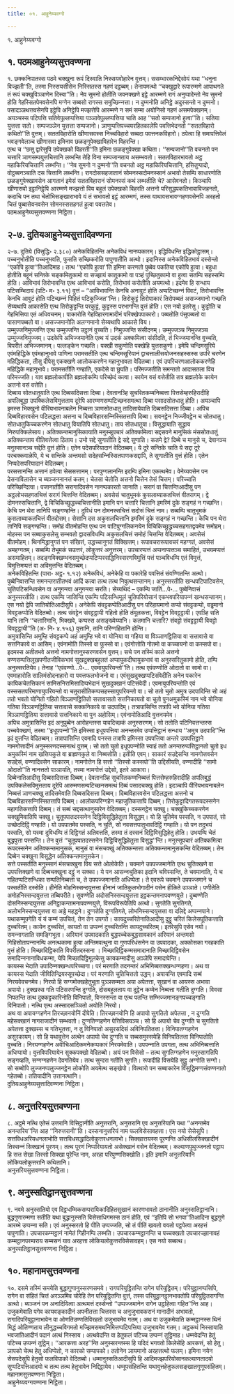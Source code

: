 ```yaml
---
title: ०१. आहुनेय्यवग्गो

---
```

१. आहुनेय्यवग्गो  


## १. पठमआहुनेय्यसुत्तवण्णना

१. छक्‍कनिपातस्स पठमे चक्खुना रूपं दिस्वाति निस्सयवोहारेन वुत्तम्। ससम्भारकनिद्देसोयं यथा ‘‘धनुना विज्झती’’ति, तस्मा निस्सयसीसेन निस्सितस्स गहणं दट्ठब्बम्। तेनायमत्थो ‘‘चक्खुद्वारे रूपारम्मणे आपाथगते तं रूपं चक्खुविञ्‍ञाणेन दिस्वा’’ति। नेव सुमनो होतीति जवनक्खणे इट्ठे आरम्मणे रागं अनुप्पादेन्तो नेव सुमनो होति गेहस्सितपेमवसेनपि मग्गेन सब्बसो रागस्स समुच्छिन्‍नत्ता। न दुम्मनोति अनिट्ठे अदुस्सन्तो न दुम्मनो। पसादञ्‍ञथत्तवसेनपि इट्ठेपि अनिट्ठेपि मज्झत्तेपि आरम्मणे न समं सम्मा अयोनिसो गहणं असमपेक्खनम्। अयञ्‍चस्स पटिपत्ति सतिवेपुल्‍लप्पत्तिया पञ्‍ञावेपुल्‍लप्पत्तिया चाति आह ‘‘सतो सम्पजानो हुत्वा’’ति। सतिया युत्तत्ता सतो। सम्पजञ्‍ञेन युत्तत्ता सम्पजानो। ञाणुप्पत्तिपच्‍चयरहितकालेपि पवत्तिभेदनतो ‘‘सततविहारो कथितो’’ति वुत्तम्। सततविहारोति खीणासवस्स निच्‍चविहारो सब्बदा पवत्तनकविहारो। ठपेत्वा हि समापत्तिवेलं भवङ्गवेलञ्‍च खीणासवा इमिनाव छळङ्गुपेक्खाविहारेन विहरन्ति।  
एत्थ च ‘‘छसु द्वारेसुपि उपेक्खको विहरती’’ति इमिना छळङ्गुपेक्खा कथिता। ‘‘सम्पजानो’’ति वचनतो पन चत्तारि ञाणसम्पयुत्तचित्तानि लब्भन्ति तेहि विना सम्पजानताय असम्भवतो। सततविहारभावतो अट्ठ महाकिरियचित्तानि लब्भन्ति। ‘‘नेव सुमनो न दुम्मनो’’ति वचनतो अट्ठ महाकिरियचित्तानि, हसितुप्पादो, वोट्ठब्बनञ्‍चाति दस चित्तानि लब्भन्ति। रागदोससहजातानं सोमनस्सदोमनस्सानं अभावो तेसम्पि साधारणोति छळङ्गुपेक्खावसेन आगतानं इमेसं सततविहारानं सोमनस्सं कथं लब्भतीति चे? आसेवनतो। किञ्‍चापि खीणासवो इट्ठानिट्ठेपि आरम्मणे मज्झत्तो विय बहुलं उपेक्खको विहरति अत्तनो परिसुद्धपकतिभावाविजहनतो, कदाचि पन तथा चेतोभिसङ्खाराभावे यं तं सभावतो इट्ठं आरम्मणं, तस्स याथावसभावग्गहणवसेनपि अरहतो चित्तं पुब्बासेवनवसेन सोमनस्ससहगतं हुत्वा पवत्ततेव।  
पठमआहुनेय्यसुत्तवण्णना निट्ठिता।  


## २-७. दुतियआहुनेय्यसुत्तादिवण्णना

२-७. दुतिये (विसुद्धि॰ २.३८०) अनेकविहितन्ति अनेकविधं नानप्पकारम्। इद्धिविधन्ति इद्धिकोट्ठासम्। पच्‍चनुभोतीति पच्‍चनुभवति, फुसति सच्छिकरोति पापुणातीति अत्थो। इदानिस्स अनेकविहितभावं दस्सेन्तो ‘‘एकोपि हुत्वा’’तिआदिमाह। तत्थ ‘‘एकोपि हुत्वा’’ति इमिना करणतो पुब्बेव पकतिया एकोपि हुत्वा। बहुधा होतीति बहूनं सन्तिके चङ्कमितुकामो वा सज्झायं कातुकामो वा पञ्हं पुच्छितुकामो वा हुत्वा सतम्पि सहस्सम्पि होति। आविभावं तिरोभावन्ति एत्थ आविभावं करोति, तिरोभावं करोतीति अयमत्थो। इदमेव हि सन्धाय पटिसम्भिदायं (पटि॰ म॰ ३.११) वुत्तं – ‘‘आविभावन्ति केनचि अनावुटं होति अप्पटिच्छन्‍नं विवटं, तिरोभावन्ति केनचि आवुटं होति पटिच्छन्‍नं पिहितं पटिकुज्‍जित’’न्ति। तिरोकुट्टं तिरोपाकारं तिरोपब्बतं असज्‍जमानो गच्छति सेय्यथापि आकासेति एत्थ तिरोकुट्टन्ति परकुट्टं, कुट्टस्स परभागन्ति वुत्तं होति। एस नयो इतरेसु। कुट्टोति च गेहभित्तिया एतं अधिवचनम्। पाकारोति गेहविहारगामादीनं परिक्खेपपाकारो। पब्बतोति पंसुपब्बतो वा पासाणपब्बतो वा। असज्‍जमानोति अलग्गमानो सेय्यथापि आकासे विय।  
उम्मुज्‍जनिमुज्‍जन्ति एत्थ उम्मुज्‍जन्ति उट्ठानं वुच्‍चति। निमुज्‍जन्ति संसीदनम्। उम्मुज्‍जञ्‍च निमुज्‍जञ्‍च उम्मुज्‍जनिमुज्‍जम्। उदकेपि अभिज्‍जमानेति एत्थ यं उदकं अक्‍कमित्वा संसीदति, तं भिज्‍जमानन्ति वुच्‍चति, विपरीतं अभिज्‍जमानम्। पल्‍लङ्केन गच्छति। पक्खी सकुणोति पक्खेहि युत्तसकुणो। इमेपि चन्दिमसूरिये एवंमहिद्धिके एवंमहानुभावे पाणिना परामसतीति एत्थ चन्दिमसूरियानं द्वाचत्तालीसयोजनसहस्सस्स उपरि चरणेन महिद्धिकता, तीसु दीपेसु एकक्खणे आलोककरणेन महानुभावता वेदितब्बा। एवं उपरिचरणआलोककरणेहि महिद्धिके महानुभावे। परामसतीति गण्हाति, एकदेसे वा छुपति। परिमज्‍जतीति समन्ततो आदासतला विय परिमज्‍जति। याव ब्रह्मलोकापीति ब्रह्मलोकम्पि परिच्छेदं कत्वा। कायेन वसं वत्तेतीति तत्र ब्रह्मलोके कायेन अत्तनो वसं वत्तेति।  
दिब्बाय सोतधातुयाति एत्थ दिब्बसदिसत्ता दिब्बा। देवतानञ्हि सुचरितकम्मनिब्बत्ता पित्तसेम्हरुहिरादीहि अपलिबुद्धा उपक्‍किलेसविमुत्तताय दूरेपि आरम्मणसम्पटिच्छनसमत्था दिब्बा पसादसोतधातु होति। अयञ्‍चापि इमस्स भिक्खुनो वीरियभावनाबलेन निब्बत्ता ञाणसोतधातु तादिसायेवाति दिब्बसदिसत्ता दिब्बा। अपिच दिब्बविहारवसेन पटिलद्धत्ता अत्तना च दिब्बविहारसन्‍निस्सितत्तापि दिब्बा। सवनट्ठेन निज्‍जीवट्ठेन च सोतधातु। सोतधातुकिच्‍चकरणेन सोतधातु वियातिपि सोतधातु। ताय सोतधातुया। विसुद्धायाति सुद्धाय निरुपक्‍किलेसाय। अतिक्‍कन्तमानुसिकायाति मनुस्सूपचारं अतिक्‍कमित्वा सद्दसवने मानुसिकं मंससोतधातुं अतिक्‍कन्ताय वीतिवत्तेत्वा ठिताय। उभो सद्दे सुणातीति द्वे सद्दे सुणाति। कतमे द्वे? दिब्बे च मानुसे च, देवानञ्‍च मनुस्सानञ्‍च सद्देति वुत्तं होति। एतेन पदेसपरियादानं वेदितब्बम्। ये दूरे सन्तिके चाति ये सद्दा दूरे परचक्‍कवाळेपि, ये च सन्तिके अन्तमसो सदेहसन्‍निस्सितपाणकसद्दापि, ते सुणातीति वुत्तं होति। एतेन निप्पदेसपरियादानं वेदितब्बम्।  
परसत्तानन्ति अत्तानं ठपेत्वा सेससत्तानम्। परपुग्गलानन्ति इदम्पि इमिना एकत्थमेव। वेनेय्यवसेन पन देसनाविलासेन च ब्यञ्‍जननानत्तं कतम्। चेतसा चेतोति अत्तनो चित्तेन तेसं चित्तम्। परिच्‍चाति परिच्छिन्दित्वा। पजानातीति सरागादिवसेन नानप्पकारतो जानाति। सरागं वा चित्तन्तिआदीसु पन अट्ठलोभसहगतचित्तं सरागं चित्तन्ति वेदितब्बम्। अवसेसं चातुभूमकं कुसलाब्याकतचित्तं वीतरागम्। द्वे दोमनस्सचित्तानि, द्वे विचिकिच्छुद्धच्‍चचित्तानीति इमानि पन चत्तारि चित्तानि इमस्मिं दुके सङ्गहं न गच्छन्ति। केचि पन थेरा तानिपि सङ्गण्हन्ति। दुविधं पन दोमनस्सचित्तं सदोसं चित्तं नाम। सब्बम्पि चातुभूमकं कुसलाब्याकतचित्तं वीतदोसम्। सेसानि दस अकुसलचित्तानि इमस्मिं दुके सङ्गहं न गच्छन्ति। केचि पन थेरा तानिपि सङ्गण्हन्ति। समोहं वीतमोहन्ति एत्थ पन पाटिपुग्गलिकनयेन विचिकिच्छुद्धच्‍चसहगतद्वयमेव समोहम्। मोहस्स पन सब्बाकुसलेसु सम्भवतो द्वादसविधम्पि अकुसलचित्तं समोहं चित्तन्ति वेदितब्बम्। अवसेसं वीतमोहम्। थिनमिद्धानुगतं पन संखित्तं, उद्धच्‍चानुगतं विक्खित्तम्। रूपावचरारूपावचरं महग्गतं, अवसेसं अमहग्गतम्। सब्बम्पि तेभूमकं सउत्तरं, लोकुत्तरं अनुत्तरम्। उपचारप्पत्तं अप्पनाप्पत्तञ्‍च समाहितं, उभयमप्पत्तं असमाहितम्। तदङ्गविक्खम्भनसमुच्छेदप्पटिप्पस्सद्धिनिस्सरणविमुत्तिं पत्तं पञ्‍चविधम्पि एतं विमुत्तं, विमुत्तिमप्पत्तं वा अविमुत्तन्ति वेदितब्बम्।  
अनेकविहितन्ति (पारा॰ अट्ठ॰ १.१२) अनेकविधं, अनेकेहि वा पकारेहि पवत्तितं संवण्णितन्ति अत्थो। पुब्बेनिवासन्ति समनन्तरातीतभवं आदिं कत्वा तत्थ तत्थ निवुत्थसन्तानम्। अनुस्सरतीति खन्धपटिपाटिवसेन, चुतिपटिसन्धिवसेन वा अनुगन्त्वा अनुगन्त्वा सरति। सेय्यथिदं – एकम्पि जातिं…पे॰… पुब्बेनिवासं अनुस्सरतीति। तत्थ एकम्पि जातिन्ति एकम्पि पटिसन्धिमूलं चुतिपरियोसानं एकभवपरियापन्‍नं खन्धसन्तानम्। एस नयो द्वेपि जातियोतिआदीसुपि। अनेकेपि संवट्टकप्पेतिआदीसु पन परिहायमानो कप्पो संवट्टकप्पो, वड्ढमानो विवट्टकप्पोति वेदितब्बो। तत्थ संवट्टेन संवट्टट्ठायी गहितो होति तंमूलकत्ता, विवट्टेन विवट्टट्ठायी। एवञ्हि सति यानि तानि ‘‘चत्तारिमानि, भिक्खवे, कप्पस्स असङ्ख्येय्यानि। कतमानि चत्तारि? संवट्टो संवट्टट्ठायी विवट्टो विवट्टट्ठायी’’ति (अ॰ नि॰ ४.१५६) वुत्तानि, तानि परिग्गहितानि होन्ति।  
अमुत्रासिन्ति अमुम्हि संवट्टकप्पे अहं अमुम्हि भवे वा योनिया वा गहिया वा विञ्‍ञाणट्ठितिया वा सत्तावासे वा सत्तनिकाये वा आसिम्। एवंनामोति तिस्सो वा फुस्सो वा। एवंगोत्तोति गोतमो वा कच्‍चायनो वा कस्सपो वा। इदमस्स अतीतभवे अत्तनो नामगोत्तानुस्सरणवसेन वुत्तम्। सचे पन तस्मिं काले अत्तनो वण्णसम्पत्तिलूखपणीतजीविकभावं सुखदुक्खबहुलतं अप्पायुकदीघायुकभावं वा अनुस्सरितुकामो होति, तम्पि अनुस्सरतियेव। तेनाह ‘‘एवंवण्णो…पे॰… एवमायुपरियन्तो’’ति। तत्थ एवंवण्णोति ओदातो वा सामो वा। एवमाहारोति सालिमंसोदनाहारो वा पवत्तफलभोजनो वा। एवंसुखदुक्खप्पटिसंवेदीति अनेन पकारेन कायिकचेतसिकानं सामिसनिरामिसादिप्पभेदानं सुखदुक्खानं पटिसंवेदी। एवमायुपरियन्तोति एवं वस्ससतपरिमाणायुपरियन्तो वा चतुरासीतिकप्पसहस्सायुपरियन्तो वा। सो ततो चुतो अमुत्र उदपादिन्ति सो अहं ततो भवतो योनितो गहितो विञ्‍ञाणट्ठितितो सत्तावासतो सत्तनिकायतो वा चुतो पुनअमुकस्मिं नाम भवे योनिया गतिया विञ्‍ञाणट्ठितिया सत्तावासे सक्‍कनिकाये वा उदपादिम्। तत्रापासिन्ति तत्रापि भवे योनिया गतिया विञ्‍ञाणट्ठितिया सत्तावासे सत्तनिकाये वा पुन अहोसिम्। एवंनामोतिआदि वुत्तनयमेव।  
अपिच अमुत्रासिन्ति इदं अनुपुब्बेन आरोहन्तस्स यावदिच्छकं अनुस्सरणम्। सो ततोति पटिनिवत्तन्तस्स पच्‍चवेक्खणं, तस्मा ‘‘इधूपपन्‍नो’’ति इमिस्सा इधूपपत्तिया अनन्तरमेव उप्पत्तिट्ठानं सन्धाय ‘‘अमुत्र उदपादि’’न्ति इदं वुत्तन्ति वेदितब्बम्। तत्रापासिन्ति एवमादि पनस्स तत्रापि इमिस्सा उपपत्तिया अन्तरे उपपत्तिट्ठाने नामगोत्तादीनं अनुस्सरणदस्सनत्थं वुत्तम्। सो ततो चुतो इधूपपन्‍नोति स्वाहं ततो अनन्तरुप्पत्तिट्ठानतो चुतो इध अमुकस्मिं नाम खत्तियकुले वा ब्राह्मणकुले वा निब्बत्तोति। इतीति एवम्। साकारं सउद्देसन्ति नामगोत्तवसेन सउद्देसं, वण्णादिवसेन साकारम्। नामगोत्तेन हि सत्तो ‘‘तिस्सो कस्सपो’’ति उद्दिसीयति, वण्णादीहि ‘‘सामो ओदातो’’ति नानत्ततो पञ्‍ञायति, तस्मा नामगोत्तं उद्देसो, इतरे आकारा।  
दिब्बेनातिआदीसु दिब्बसदिसत्ता दिब्बम्। देवतानञ्हि सुचरितकम्मनिब्बत्तं पित्तसेम्हरुहिरादीहि अपलिबुद्धं उपक्‍किलेसविमुत्तताय दूरेपि आरम्मणसम्पटिच्छनसमत्थं दिब्बं पसादचक्खु होति। इदञ्‍चापि वीरियभावनाबलेन निब्बत्तं ञाणचक्खु तादिसमेवाति दिब्बसदिसत्ता दिब्बम्। दिब्बविहारवसेन पटिलद्धत्ता अत्तनो च दिब्बविहारसन्‍निस्सितत्तापि दिब्बम्। आलोकपरिग्गहेन महाजुतिकत्तापि दिब्बम्। तिरोकुट्टादिगतरूपदस्सनेन महागतिकत्तापि दिब्बम्। तं सब्बं सद्दसत्थानुसारेन वेदितब्बम्। दस्सनट्ठेन चक्खु। चक्खुकिच्‍चकरणेन चक्खुमिवातिपि चक्खु। चुतूपपातदस्सनेन दिट्ठिविसुद्धिहेतुत्ता विसुद्धम्। यो हि चुतिमेव पस्सति, न उपपातं, सो उच्छेददिट्ठिं गण्हाति। यो उपपातमेव पस्सति, न चुतिं, सो नवसत्तपातुभावदिट्ठिं गण्हाति। यो पन तदुभयं पस्सति, सो यस्मा दुविधम्पि तं दिट्ठिगतं अतिवत्तति, तस्मा तं दस्सनं दिट्ठिविसुद्धिहेतु होति। उभयम्पि चेतं बुद्धपुत्ता पस्सन्ति। तेन वुत्तं ‘‘चुतूपपातदस्सनेन दिट्ठिविसुद्धिहेतुत्ता विसुद्ध’’न्ति। मनुस्सूपचारं अतिक्‍कमित्वा रूपदस्सनेन अतिक्‍कन्तमानुसकं, मानुसं वा मंसचक्खुं अतिक्‍कन्तत्ता अतिक्‍कन्तमानुसकन्ति वेदितब्बम्। तेन दिब्बेन चक्खुना विसुद्धेन अतिक्‍कन्तमानुसकेन।  
सत्ते पस्सतीति मनुस्सानं मंसचक्खुना विय सत्ते ओलोकेति। चवमाने उपपज्‍जमानेति एत्थ चुतिक्खणे वा उपपत्तिक्खणे वा दिब्बचक्खुना दट्ठुं न सक्‍का। ये पन आसन्‍नचुतिका इदानि चविस्सन्ति, ते चवमानाति, ये च गहितप्पटिसन्धिका सम्पतिनिब्बत्ता च, ते उपपज्‍जमानाति अधिप्पेता। ते एवरूपे चवमाने उपपज्‍जमाने च पस्सतीति दस्सेति। हीनेति मोहनिस्सन्दयुत्तत्ता हीनानं जातिकुलभोगादीनं वसेन हीळिते उञ्‍ञाते। पणीतेति अमोहनिस्सन्दयुत्तत्ता तब्बिपरीते। सुवण्णेति अदोसनिस्सन्दयुत्तत्ता इट्ठकन्तमनापवण्णयुत्ते। दुब्बण्णेति दोसनिस्सन्दयुत्तत्ता अनिट्ठाकन्तामनापवण्णयुत्ते, विरूपविरूपेतिपि अत्थो। सुगतेति सुगतिगते, अलोभनिस्सन्दयुत्तत्ता वा अड्ढे महद्धने। दुग्गतेति दुग्गतिगते, लोभनिस्सन्दयुत्तत्ता वा दलिद्दे अप्पन्‍नपाने।  
यथाकम्मूपगेति यं यं कम्मं उपचितं, तेन तेन उपगते। कायदुच्‍चरितेनातिआदीसु दुट्ठु चरितं किलेसपूतिकत्ताति दुच्‍चरितम्। कायेन दुच्‍चरितं, कायतो वा उप्पन्‍नं दुच्‍चरितन्ति कायदुच्‍चरितम्। इतरेसुपि एसेव नयो। समन्‍नागताति समङ्गिभूता। अरियानं उपवादकाति बुद्धपच्‍चेकबुद्धसावकानं अरियानं अन्तमसो गिहिसोतापन्‍नानम्पि अनत्थकामा हुत्वा अन्तिमवत्थुना वा गुणपरिधंसनेन वा उपवादका, अक्‍कोसका गरहकाति वुत्तं होति। मिच्छादिट्ठिकाति विपरीतदस्सना । मिच्छादिट्ठिकम्मसमादानाति मिच्छादिट्ठिवसेन समादिन्‍ननानाविधकम्मा, येपि मिच्छादिट्ठिमूलकेसु कायकम्मादीसु अञ्‍ञेपि समादापेन्ति।  
कायस्स भेदाति उपादिन्‍नक्खन्धपरिच्‍चागा। परं मरणाति तदनन्तरं अभिनिब्बत्तक्खन्धग्गहणा। अथ वा कायस्स भेदाति जीवितिन्द्रियस्सूपच्छेदा। परं मरणाति चुतिचित्ततो उद्धम्। अपायन्ति एवमादि सब्बं निरयवेवचनमेव। निरयो हि सग्गमोक्खहेतुभूता पुञ्‍ञसम्मता अया अपेतत्ता, सुखानं वा आयस्स अभावा अपायो। दुक्खस्स गति पटिसरणन्ति दुग्गति, दोसबहुलताय वा दुट्ठेन कम्मेन निब्बत्ता गतीति दुग्गति। विवसा निपतन्ति तत्थ दुक्‍कट्टकारिनोति विनिपातो, विनस्सन्ता वा एत्थ पतन्ति सम्भिज्‍जमानङ्गपच्‍चङ्गाति विनिपातो। नत्थि एत्थ अस्सादसञ्‍ञितो अयोति निरयो।  
अथ वा अपायग्गहणेन तिरच्छानयोनिं दीपेति। तिरच्छानयोनि हि अपायो सुगतितो अपेतत्ता , न दुग्गति महेसक्खानं नागराजादीनं सम्भवतो। दुग्गतिग्गहणेन पेत्तिविसयञ्‍च। सो हि अपायो चेव दुग्गति च सुगतितो अपेतत्ता दुक्खस्स च गतिभूतत्ता, न तु विनिपातो असुरसदिसं अविनिपतितत्ता। विनिपातग्गहणेन असुरकायम्। सो हि यथावुत्तेन अत्थेन अपायो चेव दुग्गति च सब्बसमुस्सयेहि विनिपतितत्ता विनिपातोति वुच्‍चति। निरयग्गहणेन अवीचिआदिकमनेकप्पकारं निरयमेवाति। उपपन्‍नाति उपगता, तत्थ अभिनिब्बत्ताति अधिप्पायो। वुत्तविपरियायेन सुक्‍कपक्खो वेदितब्बो। अयं पन विसेसो – तत्थ सुगतिग्गहणेन मनुस्सागतिपि सङ्गय्हति, सग्गग्गहणेन देवगतियेव। तत्थ सुन्दरा गतीति सुगति। रूपादीहि विसयेहि सुट्ठु अग्गोति सग्गो। सो सब्बोपि लुज्‍जनप्पलुज्‍जनट्ठेन लोकोति अयमेत्थ सङ्खेपो। वित्थारो पन सब्बाकारेन विसुद्धिमग्गसंवण्णनातो गहेतब्बो। ततियादीनि उत्तानत्थानि।  
दुतियआहुनेय्यसुत्तादिवण्णना निट्ठिता।  


## ८. अनुत्तरियसुत्तवण्णना

८. अट्ठमे नत्थि एतेसं उत्तरानि विसिट्ठानीति अनुत्तरानि, अनुत्तरानि एव अनुत्तरियानि यथा ‘‘अनन्तमेव अनन्तरिय’’न्ति आह ‘‘निरुत्तरानी’’ति। दस्सनानुत्तरियं नाम फलविसेसावहत्ता। एस नयो सेसेसुपि। सत्तविधअरियधनलाभोति सत्तविधसद्धादिलोकुत्तरधनलाभो। सिक्खात्तयस्स पूरणन्ति अधिसीलसिक्खादीनं तिस्सन्‍नं सिक्खानं पूरणम्। तत्थ पूरणं निप्परियायतो असेक्खानं वसेन वेदितब्बम्। कल्याणपुथुज्‍जनतो पट्ठाय हि सत्त सेखा तिस्सो सिक्खा पूरेन्ति नाम, अरहा परिपुण्णसिक्खोति। इति इमानि अनुत्तरियानि लोकियलोकुत्तरानि कथितानि।  
अनुत्तरियसुत्तवण्णना निट्ठिता।  


## ९. अनुस्सतिट्ठानसुत्तवण्णना

९. नवमे अनुस्सतियो एव दिट्ठधम्मिकसम्परायिकादिहितसुखानं कारणभावतो ठानानीति अनुस्सतिट्ठानानि। बुद्धगुणारम्मणा सतीति यथा बुद्धानुस्सति विसेसाधिगमस्स ठानं होति, एवं ‘‘इतिपि सो भगवा’’तिआदिना बुद्धगुणे आरब्भे उप्पन्‍ना सति। एवं अनुस्सरतो हि पीति उप्पज्‍जति, सो तं पीतिं खयतो वयतो पट्ठपेत्वा अरहत्तं पापुणाति। उपचारकम्मट्ठानं नामेतं गिहीनम्पि लब्भति। उपचारकम्मट्ठानन्ति च पच्‍चक्खतो उपचारज्झानावहं कम्मट्ठानपरम्पराय सम्मसनं याव अरहत्ता लोकियलोकुत्तरविसेसावहम्। एस नयो सब्बत्थ।  
अनुस्सतिट्ठानसुत्तवण्णना निट्ठिता।  


## १०. महानामसुत्तवण्णना

१०. दसमे तस्मिं समयेति बुद्धागुणानुस्सरणसमये। रागपरियुट्ठितन्ति रागेन परियुट्ठितम्। परियुट्ठानप्पत्तिपि, रागेन वा संहितं चित्तं अरञ्‍ञमिव चोरेहि तेन परियुट्ठितन्ति वुत्तं, तस्स परियुट्ठानट्ठानभावतोपि परियुट्ठितरागन्ति अत्थो। ब्यञ्‍जनं पन अनादियित्वा अत्थमत्तं दस्सेन्तो ‘‘उप्पज्‍जमानेन रागेन उट्ठहित्वा गहित’’न्ति आह। उजुकमेवाति पगेव कायवङ्कादीनं अपनीतत्ता चित्तस्स च अनुजुभावकरानं मानादीनं अभावतो, रागादिपरियुट्ठानाभावेन वा ओणतिउण्णतिविरहतो उजुभावमेव गतम्। अथ वा उजुकमेवाति कम्मट्ठानस्स थिनं मिद्धं ओतिण्णताय लीनुद्धच्‍चविगमतो मज्झिमसमथनिमित्तप्पटिपत्तिया उजुभावमेव गतम्। अट्ठकथं निस्सायाति भवजातिआदीनं पदानं अत्थं निस्साय। अत्थवेदन्ति वा हेतुफलं पटिच्‍च उप्पन्‍नं तुट्ठिमाह। धम्मवेदन्ति हेतुं पटिच्‍च उप्पन्‍नं तुट्ठिम्। ‘‘आरकत्ता अरह’’न्ति अनुस्सरन्तस्स हि यदिदं भगवतो किलेसेहि आरकत्तं, सो हेतु। ञापको चेत्थ हेतु अधिप्पेतो, न कारको सम्पापको। ततोनेन ञायमानो अरहत्तत्थो फलम्। इमिना नयेन सेसपदेसुपि हेतुसो फलविपाको वेदितब्बो। धम्मानुस्सतिआदीसुपि हि आदिमज्झपरियोसानकल्याणतादयो सुप्पटिपत्तिआदयो च तत्थ तत्थ हेतुभावेन निद्दिट्ठायेव। धम्मूपसंहितन्ति यथावुत्तहेतुफलसङ्खातगुणूपसंहितम्।  
महानामसुत्तवण्णना निट्ठिता।  
आहुनेय्यवग्गवण्णना निट्ठिता।  